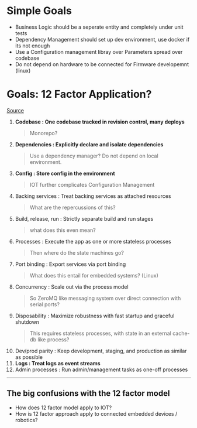 # Simple Goals
- Business Logic should be a seperate entity and completely under unit tests
- Dependency Management should set up dev environment, use docker if its not enough
- Use a Configuration management libray over Parameters spread over codebase
- Do not depend on hardware to be connected for Firmware developemnt (linux)

# Goals: 12 Factor Application?

[Source](https://12factor.net)

1. **Codebase : One codebase tracked in revision control, many deploys**
    > Monorepo?
2. **Dependencies : Explicitly declare and isolate dependencies**
    > Use a dependency manager? Do not depend on local environment.
3. **Config : Store config in the environment**
    > IOT further complicates Configuration Management
4. Backing services : Treat backing services as attached resources
    > What are the repercussions of this?
5. Build, release, run : Strictly separate build and run stages 
    > what does this even mean?
6. Processes : Execute the app as one or more stateless processes
    > Then where do the state machines go?
7. Port binding : Export services via port binding
    > What does this entail for embedded systems? (Linux)
8. Concurrency : Scale out via the process model
    > So ZeroMQ like messaging system over direct connection with serial ports?
9. Disposability : Maximize robustness with fast startup and graceful shutdown
    > This requires stateless processes, with state in an external cache-db like process?
10. Dev/prod parity : Keep development, staging, and production as similar as possible
11. **Logs : Treat logs as event streams**
12. Admin processes : Run admin/management tasks as one-off processes

---

## The big confusions with the 12 factor model
- How does 12 factor model apply to IOT?
- How is 12 factor approach apply to connected embedded devices / robotics?
